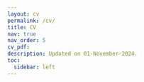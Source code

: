 ```yaml
---
layout: cv
permalink: /cv/
title: CV
nav: true
nav_order: 5
cv_pdf: 
description: Updated on 01-November-2024.
toc:
  sidebar: left
---
```

